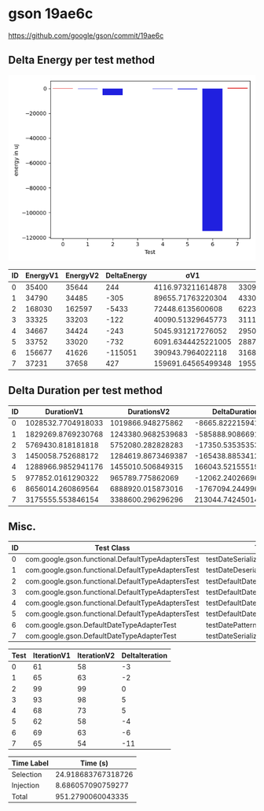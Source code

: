 # gson 19ae6c


https://github.com/google/gson/commit/19ae6c



## Delta Energy per test method

![](./gson_delta_energy_0_v.png)


| ID | EnergyV1 | EnergyV2 | DeltaEnergy | σV1 | σV2 |
| --- | --- | --- | --- | --- | --- |
| 0 | 35400 | 35644 | 244 | 4116.973211614878 | 3309.2692065366564 |
| 1 | 34790 | 34485 | -305 | 89655.71763220304 | 43302.167321343426 |
| 2 | 168030 | 162597 | -5433 | 72448.6135600608 | 62238.53711058566 |
| 3 | 33325 | 33203 | -122 | 40090.51329645773 | 3111.644555681067 |
| 4 | 34667 | 34424 | -243 | 5045.931217276052 | 29501.418184007787 |
| 5 | 33752 | 33020 | -732 | 6091.6344425221005 | 2887.830989311868 |
| 6 | 156677 | 41626 | -115051 | 390943.7964022118 | 316807.98230788857 |
| 7 | 37231 | 37658 | 427 | 159691.64565499348 | 195536.79449652965 |

## Delta Duration per test method


| ID | DurationV1 | DurationsV2 | DeltaDuration |
| --- | --- | --- | --- |
| 0 | 1028532.7704918033 | 1019866.948275862 | -8665.822215941269 |
| 1 | 1829269.8769230768 | 1243380.9682539683 | -585888.9086691085 |
| 2 | 5769430.818181818 | 5752080.282828283 | -17350.535353535786 |
| 3 | 1450058.752688172 | 1284619.8673469387 | -165438.88534123334 |
| 4 | 1288966.9852941176 | 1455010.506849315 | 166043.52155519743 |
| 5 | 977852.0161290322 | 965789.775862069 | -12062.240266963257 |
| 6 | 8656014.260869564 | 6888920.015873016 | -1767094.2449965486 |
| 7 | 3175555.553846154 | 3388600.296296296 | 213044.74245014228 |

## Misc.

| ID | Test Class | Test Method |
| --- | --- | --- |
| 0 | com.google.gson.functional.DefaultTypeAdaptersTest | testDateSerializationWithPattern |
| 1 | com.google.gson.functional.DefaultTypeAdaptersTest | testDateDeserializationWithPattern |
| 2 | com.google.gson.functional.DefaultTypeAdaptersTest | testDefaultDateDeserialization |
| 3 | com.google.gson.functional.DefaultTypeAdaptersTest | testDefaultDateDeserializationUsingBuilder |
| 4 | com.google.gson.functional.DefaultTypeAdaptersTest | testDefaultDateSerialization |
| 5 | com.google.gson.functional.DefaultTypeAdaptersTest | testDefaultDateSerializationUsingBuilder |
| 6 | com.google.gson.DefaultDateTypeAdapterTest | testDatePattern |
| 7 | com.google.gson.DefaultDateTypeAdapterTest | testDateSerialization |




| Test | IterationV1 | IterationV2 | DeltaIteration |
| --- | --- | --- | --- |
| 0 | 61 | 58 | -3 |
| 1 | 65 | 63 | -2 |
| 2 | 99 | 99 | 0 |
| 3 | 93 | 98 | 5 |
| 4 | 68 | 73 | 5 |
| 5 | 62 | 58 | -4 |
| 6 | 69 | 63 | -6 |
| 7 | 65 | 54 | -11 |



| Time Label | Time (s) |
| --- | --- |
| Selection | 24.918683767318726 |
| Injection | 8.686057090759277 |
| Total | 951.2790060043335 |



